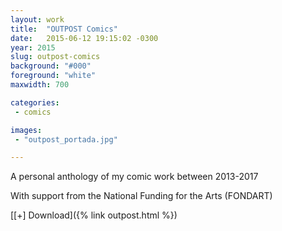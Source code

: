 ```yaml
---
layout: work
title:  "OUTPOST Comics"
date:   2015-06-12 19:15:02 -0300
year: 2015
slug: outpost-comics
background: "#000"
foreground: "white"
maxwidth: 700

categories:
 - comics

images:
 - "outpost_portada.jpg"

---
```


A personal anthology of my comic work between 2013-2017

With support from the National Funding for the Arts (FONDART)

[[+] Download]({% link outpost.html %})
